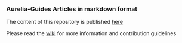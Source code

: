 ### Aurelia-Guides Articles in markdown format

The content of this repository is published [here](http://blog.airelia-guides.com)

Please read the [wiki](https://github.com/aurelia-guides/aurelia-guides.github.io/wiki) for more information and contribution guidelines
